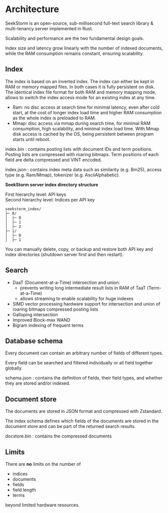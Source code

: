 # Architecture

SeekStorm is an open-source, sub-millisecond full-text search library & multi-tenancy server implemented in Rust.

Scalability and performance are the two fundamental design goals.

Index size and latency grow linearly with the number of indexed documents, while the RAM consumption remains constant, ensuring scalability.

## Index

The index is based on an inverted index. The index can either be kept in RAM or memory mapped files. In both cases it is fully persistent on disk.
The identical index file format for both RAM and memory mapping mode, allows to switch the index access mode for an existing index at any time.
* Ram: no disc access at search time for minimal latency, even after cold start, at the cost of longer index load time and higher RAM consumption as the whole index is preloaded to RAM.
* Mmap: disc access via mmap during search time, for minimal RAM consumption, high scalability, and minimal index load time. With Mmap disk access is cached by the OS, being persistent between program starts until reboot.

index.bin : contains posting lists with document IDs and term positions. Posting lists are compressed with roaring bitmaps. Term positions of each field are delta compressed and VINT encoded.

index.json : contains index meta data such as similarity (e.g. Bm25), access type (e.g. Ram/Mmap), tokenizer (e.g. AsciiAlphabetic).

**SeekStorm server index directory structure**

First hierarchy level: API keys  
Second hierarchy level: Indices per API key  
```
seekstorm_index/  
├─ 0/  
│  ├─ 0  
│  ├─ 1  
│  ├─ 2  
├─ 1/  
│  ├─ 0  
│  ├─ 1  
```

You can manually delete, copy, or backup and restore both API key and index directories (shutdown server first and then restart).

## Search

* DaaT (Document-at-a-Time) intersection and union: 
  + prevents writing long intermediate result lists in RAM of TaaT (Term-at-a-Time)
  + allows streaming to enable scalability for huge indexes
* SIMD vector processing hardware support for intersection and union of roaring bitmaps compressed posting lists
* Galloping intersection
* Improved Block-max WAND
* Bigram indexing of frequent terms

## Database schema

Every document can contain an arbitrary number of fields of different types.

Every field can be searched and filtered individually or all field together globally.

schema.json : contains the definition of fields, their field types, and whether they are stored and/or indexed.

## Document store

The documents are stored in JSON format and compressed with Zstandard.

The index schema defines which fields of the documents are stored in the document store and can be part of the returned search results.

docstore.bin : contains the compressed documents

## Limits

There are **no** limits on the number of 
* indices
* documents
* fields
* field length
* terms

beyond limited hardware resources.
